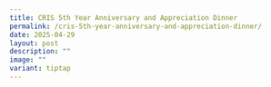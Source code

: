 ```yaml
---
title: CRIS 5th Year Anniversary and Appreciation Dinner
permalink: /cris-5th-year-anniversary-and-appreciation-dinner/
date: 2025-04-29
layout: post
description: ""
image: ""
variant: tiptap
---
```


